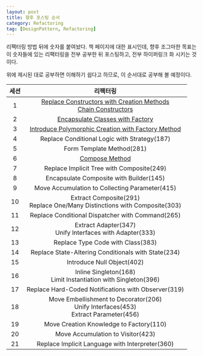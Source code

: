 ```yaml
---
layout: post
title: 향후 포스팅 순서
category: Refactoring
tag: [DesignPattern, Refactoring] 
---
```


리팩터링 방법 뒤에 숫자를 붙여놨다. 책 페이지에 대한 표시인데, 향후 조그마한 목표는 이 숫자들에 있는 리팩터링을 전부 공부한 뒤 포스팅하고, 전부 하이퍼링크 화 시키는 것이다.

위에 제시된 대로 공부하면 이해하기 쉽다고 하므로, 이 순서대로 공부해 볼 예정이다.  

|세션|리팩터링|
|:---:|:---:|
|1|[Replace Constructors with Creation Methods](https://jo631.github.io/refactoring/2021/04/13/Replace-Constructors-With-Creation-Methods/)<br>[Chain Constructors](https://jo631.github.io/refactoring/2021/04/13/Chain-Constructors/)|
|2|[Encapsulate Classes with Factory](https://jo631.github.io/refactoring/2021/04/13/Encapsulate-Classes-with-Factory/)|
|3|[Introduce Polymorphic Creation with Factory Method](https://jo631.github.io/refactoring/2021/04/13/Introduce-Polymorphic-Creation-with-Factory-Method/)|
|4|Replace Conditional Logic with Strategy(187)|
|5|Form Template Method(281)|
|6|[Compose Method](https://jo631.github.io/refactoring/2021/04/14/Compose-Method/)|
|7|Replace Implicit Tree with Composite(249)|
|8|Encapsulate Composite with Builder(145)|
|9|Move Accumulation to Collecting Parameter(415)|
|10|Extract Composite(291)<br>Replace One/Many Distinctions with Composite(303)|
|11|Replace Conditional Dispatcher with Command(265)|
|12|Extract Adapter(347)<br>Unify Interfaces with Adapter(333)|
|13|Replace Type Code with Class(383)|
|14|Replace State-Altering Conditionals with State(234)|
|15|Introduce Null Object(402)|
|16|Inline Singleton(168)<br>Limit Instantiation with Singleton(396)|
|17|Replace Hard-Coded Notifications with Observer(319)|
|18|Move Embellishment to Decorator(206)<br>Unify Interfaces(453)<br>Extract Parameter(456)|
|19|Move Creation Knowledge to Factory(110)|
|20|Move Accumulation to Visitor(423)|
|21|Replace Implicit Language with Interpreter(360)|